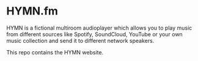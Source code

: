 # HYMN.fm

HYMN is a fictional multiroom audioplayer which allows you to play music from different sources like Spotify, SoundCloud, YouTube or your own music collection and send it to different network speakers.

This repo contains the HYMN website.
